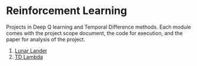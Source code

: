 # Reinforcement Learning


Projects in Deep Q learning and Temporal Difference methods. Each module comes with the project scope document, the code for execution, and the paper for analysis of the project.

1. [Lunar Lander](https://github.com/Mooseburger1/Reinforcement_Learning/blob/master/deep_q_learning/Deep_Q_Learning.pdf)
2. [TD Lambda](https://github.com/Mooseburger1/Reinforcement_Learning/blob/master/temporal_difference/Temporal_Difference_Learning.pdf)
